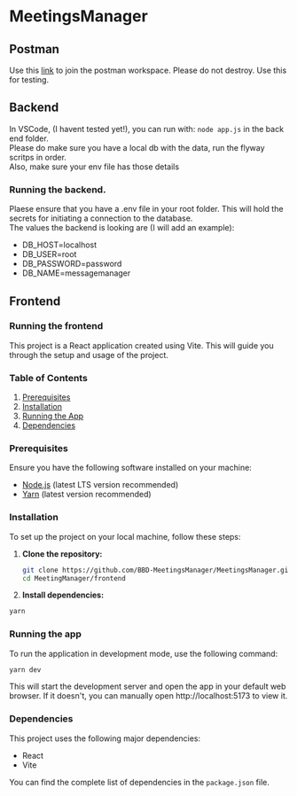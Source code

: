 # MeetingsManager

## Postman

Use this [link](https://app.getpostman.com/join-team?invite_code=86fbcfb0462f951fd07fc3fa07a28b6b&target_code=6d568224b2cbf7d42168ae268cade424) to join the postman workspace. Please do not destroy. Use this for testing.

## Backend

In VSCode, (I havent tested yet!), you can run with: `node app.js` in the back end folder.  
Please do make sure you have a local db with the data, run the flyway scritps in order.  
Also, make sure your env file has those details

### Running the backend.

Plaese ensure that you have a .env file in your root folder. This will hold the secrets for initiating a connection to the database.  
The values the backend is looking are (I will add an example):

- DB_HOST=localhost
- DB_USER=root
- DB_PASSWORD=password
- DB_NAME=messagemanager

## Frontend

### Running the frontend

This project is a React application created using Vite. This will guide you through the setup and usage of the project.

### Table of Contents

1. [Prerequisites](#prerequisites)
2. [Installation](#installation)
3. [Running the App](#running-the-app)
4. [Dependencies](#dependencies)

### Prerequisites

Ensure you have the following software installed on your machine:

- [Node.js](https://nodejs.org/) (latest LTS version recommended)
- [Yarn](https://yarnpkg.com/) (latest version recommended)

### Installation

To set up the project on your local machine, follow these steps:

1. **Clone the repository:**
   ```bash
   git clone https://github.com/BBD-MeetingsManager/MeetingsManager.git
   cd MeetingManager/frontend
   ```
2. **Install dependencies:**

```bash
yarn
```

### Running the app

To run the application in development mode, use the following command:

```bash
yarn dev
```

This will start the development server and open the app in your default web browser. If it doesn't, you can manually open http://localhost:5173 to view it.

### Dependencies

This project uses the following major dependencies:

- React
- Vite

You can find the complete list of dependencies in the `package.json` file.
